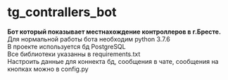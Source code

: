 # tg_contrallers_bot
**Бот который показывает местнахождение контроллеров в г.Бресте.**  
Для нормальной работы бота необходим python 3.7.6  
В проекте используется бд PostgreSQL  
Все библиотеки указанны в requirements.txt  
Настроить данные для коннекта бд, сообщения в чате, сообщения на кнопках можно в config.py
